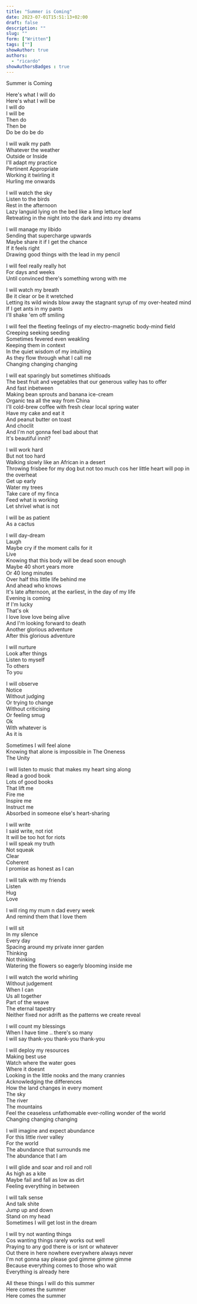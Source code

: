 ```yaml
---
title: "Summer is Coming"
date: 2023-07-01T15:51:13+02:00
draft: false
description: ""
slug: ""
form: ["Written"]
tags: [""]
showAuthor: true
authors:
  - "ricardo"
showAuthorsBadges : true
---
```

Summer is Coming

Here's what I will do\
Here's what I will be\
I will do\
I will be\
Then do\
Then be\
Do be do be do

I will walk my path\
Whatever the weather\
Outside or Inside\
I'll adapt my practice\
Pertinent Appropriate\
Working it twirling it\
Hurling me onwards

I will watch the sky\
Listen to the birds\
Rest in the afternoon\
Lazy languid lying on the bed like a limp lettuce leaf\
Retreating in the night into the dark and into my dreams

I will manage my libido\
Sending that supercharge upwards\
Maybe share it if I get the chance\
If it feels right\
Drawing good things with the lead in my pencil

I will feel really really hot\
For days and weeks\
Until convinced there's something wrong with me

I will watch my breath\
Be it clear or be it wretched\
Letting its wild winds blow away the stagnant syrup of my over-heated mind\
If I get ants in my pants\
I'll shake 'em off smiling

I will feel the fleeting feelings of my electro-magnetic body-mind field\
Creeping seeking seeding\
Sometimes fevered even weakling\
Keeping them in context\
In the quiet wisdom of my intuitiing\
As they flow through what I call me\
Changing changing changing

I will eat sparingly but sometimes shitloads\
The best fruit and vegetables that our generous valley has to offer\
And fast inbetween\
Making bean sprouts and banana ice-cream\
Organic tea all the way from China\
I'll cold-brew coffee with fresh clear local spring water\
Have my cake and eat it\
And peanut butter on toast\
And choclit\
And I'm not gonna feel bad about that\
It's beautiful innit?

I will work hard\
But not too hard\
Walking slowly like an African in a desert\
Throwing frisbee for my dog but not too much cos her little heart will pop in the overheat\
Get up early\
Water my trees\
Take care of my finca\
Feed what is working\
Let shrivel what is not

I will be as patient\
As a cactus

I will day-dream\
Laugh\
Maybe cry if the moment calls for it\
Live\
Knowing that this body will be dead soon enough\
Maybe 40 short years more\
Or 40 long minutes\
Over half this little life behind me\
And ahead who knows\
It's late afternoon, at the earliest, in the day of my life\
Evening is coming\
If I'm lucky\
That's ok\
I love love love being alive\
And I'm looking forward to death\
Another glorious adventure\
After this glorious adventure

I will nurture\
Look after things\
Listen to myself\
To others\
To you

I will observe\
Notice\
Without judging\
Or trying to change\
Without criticising\
Or feeling smug\
Ok\
With whatever is\
As it is

Sometimes I will feel alone\
Knowing that alone is impossible in The Oneness\
The Unity

I will listen to music that makes my heart sing along\
Read a good book\
Lots of good books\
That lift me\
Fire me\
Inspire me\
Instruct me\
Absorbed in someone else's heart-sharing

I will write\
I said write, not riot\
It will be too hot for riots\
I will speak my truth\
Not squeak\
Clear\
Coherent\
I promise as honest as I can

I will talk with my friends\
Listen\
Hug\
Love

I will ring my mum n dad every week\
And remind them that I love them

I will sit\
In my silence\
Every day\
Spacing around my private inner garden\
Thinking\
Not thinking\
Watering the flowers so eagerly blooming inside me

I will watch the world whirling\
Without judgement\
When I can\
Us all together\
Part of the weave\
The eternal tapestry\
Neither fixed nor adrift as the patterns we create reveal

I will count my blessings\
When I have time .. there's so many\
I will say thank-you thank-you thank-you

I will deploy my resources\
Making best use\
Watch where the water goes\
Where it doesnt\
Looking in the little nooks and the many crannies\
Acknowledging the differences\
How the land changes in every moment\
The sky\
The river\
The mountains\
Feel the ceaseless unfathomable ever-rolling wonder of the world\
Changing changing changing

I will imagine and expect abundance\
For this little river valley\
For the world\
The abundance that surrounds me\
The abundance that I am

I will glide and soar and roil and roll\
As high as a kite\
Maybe fail and fall as low as dirt\
Feeling everything in between

I will talk sense\
And talk shite\
Jump up and down\
Stand on my head\
Sometimes I will get lost in the dream

I will try not wanting things\
Cos wanting things rarely works out well\
Praying to any god there is or isnt or whatever\
Out there in here nowhere everywhere always never\
I'm not gonna say please god gimme gimme gimme\
Because everything comes to those who wait\
Everything is already here

All these things I will do this summer\
Here comes the summer\
Here comes the summer
